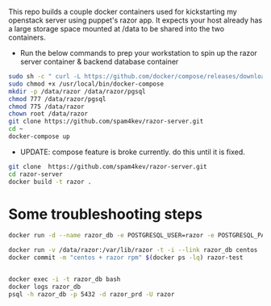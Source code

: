 This repo builds a couple docker containers used for kickstarting my openstack server using puppet's razor app.
It expects your host already has a large storage space mounted at /data to be shared into the two containers.

- Run the below commands to prep your workstation to spin up the razor server container & backend database container
```bash
sudo sh -c " curl -L https://github.com/docker/compose/releases/download/1.5.2/docker-compose-`uname -s`-`uname -m` > /usr/local/bin/docker-compose"
sudo chmod +x /usr/local/bin/docker-compose
mkdir -p /data/razor /data/razor/pgsql
chmod 777 /data/razor/pgsql
chmod 775 /data/razor
chown root /data/razor
git clone https://github.com/spam4kev/razor-server.git
cd ~
docker-compose up
```
-  UPDATE: compose feature is broke currently. do this until it is fixed.
```bash
git clone  https://github.com/spam4kev/razor-server.git
cd razor-server
docker build -t razor .
```

# Some troubleshooting steps

```bash
docker run -d --name razor_db -e POSTGRESQL_USER=razor -e POSTGRESQL_PASSWORD=mypass -e POSTGRESQL_DATABASE=razor_prd -v /data/razor/pgsql:/var/lib/pgsql/data centos/postgresql-94-centos7

docker run -v /data/razor:/var/lib/razor -t -i --link razor_db centos
docker commit -m "centos + razor rpm" $(docker ps -lq) razor-test


docker exec -i -t razor_db bash
docker logs razor_db
psql -h razor_db -p 5432 -d razor_prd -U razor
```
